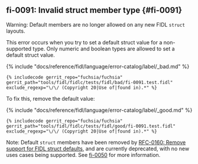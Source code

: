 ## fi-0091: Invalid struct member type {#fi-0091}

Warning: Default members are no longer allowed on any new FIDL `struct` layouts.

This error occurs when you try to set a default struct value for a non-supported
type. Only numeric and boolean types are allowed to set a default struct value.

{% include "docs/reference/fidl/language/error-catalog/label/_bad.md" %}

```fidl
{% includecode gerrit_repo="fuchsia/fuchsia" gerrit_path="tools/fidl/fidlc/tests/fidl/bad/fi-0091.test.fidl" exclude_regexp="\/\/ (Copyright 20|Use of|found in).*" %}
```

To fix this, remove the default value:

{% include "docs/reference/fidl/language/error-catalog/label/_good.md" %}

```fidl
{% includecode gerrit_repo="fuchsia/fuchsia" gerrit_path="tools/fidl/fidlc/tests/fidl/good/fi-0091.test.fidl" exclude_regexp="\/\/ (Copyright 20|Use of|found in).*" %}
```

Note: Default `struct` members have been removed by [RFC-0160: Remove support
for FIDL struct defaults][91-rfc160], and are currently deprecated, with no new
uses cases being supported. See [fi-0050](#fi-0050) for more information.

[91-rfc160]: /docs/contribute/governance/rfcs/0160_fidl_remove_struct_defaults.md
